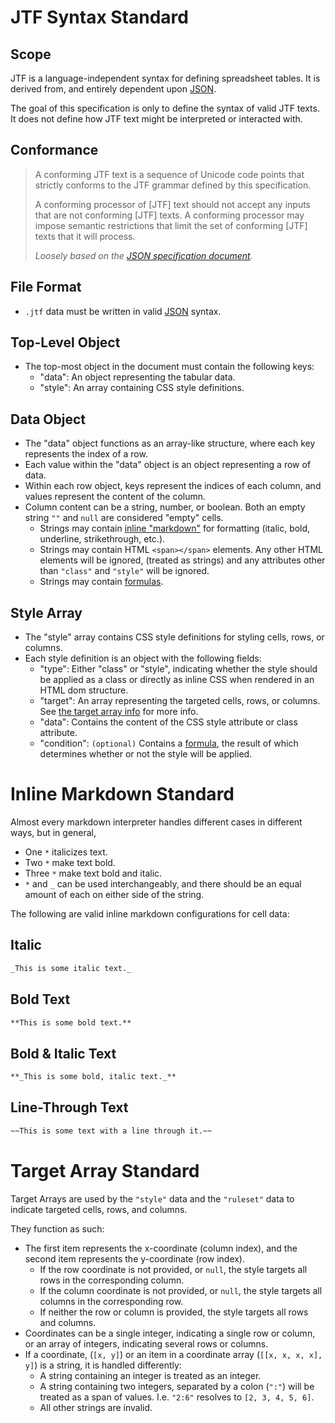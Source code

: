 # JTF Syntax Standard

## Scope

JTF is a language-independent syntax for defining spreadsheet tables. It is derived from, and entirely dependent upon [JSON](https://www.json.org).

The goal of this specification is only to define the syntax of valid JTF texts. It does not define how JTF text might be interpreted or interacted with.

## Conformance

> A conforming JTF text is a sequence of Unicode code points that strictly conforms to the JTF grammar defined by this specification.
>
> A conforming processor of [JTF] text should not accept any inputs that are not conforming [JTF] texts. A conforming processor may impose semantic restrictions that limit the set of conforming [JTF] texts that it will process.
>
> _Loosely based on the [JSON specification document](https://ecma-international.org/wp-content/uploads/ECMA-404_2nd_edition_december_2017.pdf)._

## File Format

-   `.jtf` data must be written in valid [JSON](https://www.json.org/) syntax.

## Top-Level Object

-   The top-most object in the document must contain the following keys:
    -   "data": An object representing the tabular data.
    -   "style": An array containing CSS style definitions.

## Data Object

-   The "data" object functions as an array-like structure, where each key represents the index of a row.
-   Each value within the "data" object is an object representing a row of data.
-   Within each row object, keys represent the indices of each column, and values represent the content of the column.
-   Column content can be a string, number, or boolean. Both an empty string `""` and `null` are considered "empty" cells.
    -   Strings may contain [inline "markdown"](#inline-markdown-standard) for formatting (italic, bold, underline, strikethrough, etc.).
    -   Strings may contain HTML `<span></span>` elements. Any other HTML elements will be ignored, (treated as strings) and any attributes other than `"class"` and `"style"` will be ignored.
    -   Strings may contain [formulas](FORMULAS.md).

## Style Array

-   The "style" array contains CSS style definitions for styling cells, rows, or columns.
-   Each style definition is an object with the following fields:
    -   "type": Either "class" or "style", indicating whether the style should be applied as a class or directly as inline CSS when rendered in an HTML dom structure.
    -   "target": An array representing the targeted cells, rows, or columns. See [the target array info](#target-array-standard) for more info.
    -   "data": Contains the content of the CSS style attribute or class attribute.
    -   "condition": `(optional)` Contains a [formula](FORMULAS.md), the result of which determines whether or not the style will be applied.

# Inline Markdown Standard

Almost every markdown interpreter handles different cases in different ways, but in general,

-   One `*` italicizes text.
-   Two `*` make text bold.
-   Three `*` make text bold and italic.
-   `*` and `_` can be used interchangeably, and there should be an equal amount of each on either side of the string.

The following are valid inline markdown configurations for cell data:

## Italic

```markdown
_This is some italic text._
```

## Bold Text

```markdown
**This is some bold text.**
```

## Bold & Italic Text

```markdown
**_This is some bold, italic text._**
```

## Line-Through Text

```markdown
~~This is some text with a line through it.~~
```

# Target Array Standard

Target Arrays are used by the `"style"` data and the `"ruleset"` data to indicate targeted cells, rows, and columns.

They function as such:

-   The first item represents the x-coordinate (column index), and the second item represents the y-coordinate (row index).
    -   If the row coordinate is not provided, or `null`, the style targets all rows in the corresponding column.
    -   If the column coordinate is not provided, or `null`, the style targets all columns in the corresponding row.
    -   If neither the row or column is provided, the style targets all rows and columns.
-   Coordinates can be a single integer, indicating a single row or column, or an array of integers, indicating several rows or columns.
-   If a coordinate, (`[x, y]`) or an item in a coordinate array (`[[x, x, x, x], y]`) is a string, it is handled differently:
    -   A string containing an integer is treated as an integer.
    -   A string containing two integers, separated by a colon (`":"`) will be treated as a span of values. I.e. `"2:6"` resolves to `[2, 3, 4, 5, 6]`.
    -   All other strings are invalid.
